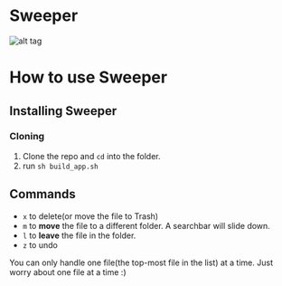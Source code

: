 # Sweeper #
![alt tag](https://raw.githubusercontent.com/wayfare/Sweeper/master/screenshots/Sweeper%20Demo%20GIF.gif)

# How to use Sweeper #

## Installing Sweeper ##

### Cloning ###

1. Clone the repo and `cd` into the folder.
2. run `sh build_app.sh`

## Commands ##

* `x` to delete(or move the file to Trash)
* `m` to **move** the file to a different folder. A searchbar will slide down.
* `l` to **leave** the file in the folder.
* `z` to undo

You can only handle one file(the top-most file in the list) at a time. Just worry about one file at a time :)
